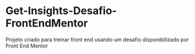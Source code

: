 # Get-Insights-Desafio-FrontEndMentor
 Projeto criado para treinar front end usando um desafio disponibilizado por Front End Mentor
